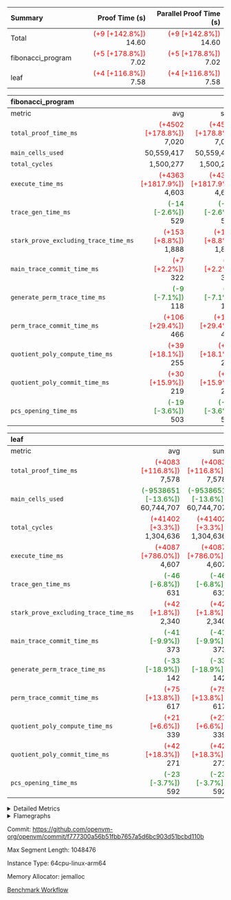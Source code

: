 | Summary | Proof Time (s) | Parallel Proof Time (s) |
|:---|---:|---:|
| Total | <span style='color: red'>(+9 [+142.8%])</span> 14.60 | <span style='color: red'>(+9 [+142.8%])</span> 14.60 |
| fibonacci_program | <span style='color: red'>(+5 [+178.8%])</span> 7.02 | <span style='color: red'>(+5 [+178.8%])</span> 7.02 |
| leaf | <span style='color: red'>(+4 [+116.8%])</span> 7.58 | <span style='color: red'>(+4 [+116.8%])</span> 7.58 |


| fibonacci_program |||||
|:---|---:|---:|---:|---:|
|metric|avg|sum|max|min|
| `total_proof_time_ms ` | <span style='color: red'>(+4502 [+178.8%])</span> 7,020 | <span style='color: red'>(+4502 [+178.8%])</span> 7,020 | <span style='color: red'>(+4502 [+178.8%])</span> 7,020 | <span style='color: red'>(+4502 [+178.8%])</span> 7,020 |
| `main_cells_used     ` |  50,559,417 |  50,559,417 |  50,559,417 |  50,559,417 |
| `total_cycles        ` |  1,500,277 |  1,500,277 |  1,500,277 |  1,500,277 |
| `execute_time_ms     ` | <span style='color: red'>(+4363 [+1817.9%])</span> 4,603 | <span style='color: red'>(+4363 [+1817.9%])</span> 4,603 | <span style='color: red'>(+4363 [+1817.9%])</span> 4,603 | <span style='color: red'>(+4363 [+1817.9%])</span> 4,603 |
| `trace_gen_time_ms   ` | <span style='color: green'>(-14 [-2.6%])</span> 529 | <span style='color: green'>(-14 [-2.6%])</span> 529 | <span style='color: green'>(-14 [-2.6%])</span> 529 | <span style='color: green'>(-14 [-2.6%])</span> 529 |
| `stark_prove_excluding_trace_time_ms` | <span style='color: red'>(+153 [+8.8%])</span> 1,888 | <span style='color: red'>(+153 [+8.8%])</span> 1,888 | <span style='color: red'>(+153 [+8.8%])</span> 1,888 | <span style='color: red'>(+153 [+8.8%])</span> 1,888 |
| `main_trace_commit_time_ms` | <span style='color: red'>(+7 [+2.2%])</span> 322 | <span style='color: red'>(+7 [+2.2%])</span> 322 | <span style='color: red'>(+7 [+2.2%])</span> 322 | <span style='color: red'>(+7 [+2.2%])</span> 322 |
| `generate_perm_trace_time_ms` | <span style='color: green'>(-9 [-7.1%])</span> 118 | <span style='color: green'>(-9 [-7.1%])</span> 118 | <span style='color: green'>(-9 [-7.1%])</span> 118 | <span style='color: green'>(-9 [-7.1%])</span> 118 |
| `perm_trace_commit_time_ms` | <span style='color: red'>(+106 [+29.4%])</span> 466 | <span style='color: red'>(+106 [+29.4%])</span> 466 | <span style='color: red'>(+106 [+29.4%])</span> 466 | <span style='color: red'>(+106 [+29.4%])</span> 466 |
| `quotient_poly_compute_time_ms` | <span style='color: red'>(+39 [+18.1%])</span> 255 | <span style='color: red'>(+39 [+18.1%])</span> 255 | <span style='color: red'>(+39 [+18.1%])</span> 255 | <span style='color: red'>(+39 [+18.1%])</span> 255 |
| `quotient_poly_commit_time_ms` | <span style='color: red'>(+30 [+15.9%])</span> 219 | <span style='color: red'>(+30 [+15.9%])</span> 219 | <span style='color: red'>(+30 [+15.9%])</span> 219 | <span style='color: red'>(+30 [+15.9%])</span> 219 |
| `pcs_opening_time_ms ` | <span style='color: green'>(-19 [-3.6%])</span> 503 | <span style='color: green'>(-19 [-3.6%])</span> 503 | <span style='color: green'>(-19 [-3.6%])</span> 503 | <span style='color: green'>(-19 [-3.6%])</span> 503 |

| leaf |||||
|:---|---:|---:|---:|---:|
|metric|avg|sum|max|min|
| `total_proof_time_ms ` | <span style='color: red'>(+4083 [+116.8%])</span> 7,578 | <span style='color: red'>(+4083 [+116.8%])</span> 7,578 | <span style='color: red'>(+4083 [+116.8%])</span> 7,578 | <span style='color: red'>(+4083 [+116.8%])</span> 7,578 |
| `main_cells_used     ` | <span style='color: green'>(-9538651 [-13.6%])</span> 60,744,707 | <span style='color: green'>(-9538651 [-13.6%])</span> 60,744,707 | <span style='color: green'>(-9538651 [-13.6%])</span> 60,744,707 | <span style='color: green'>(-9538651 [-13.6%])</span> 60,744,707 |
| `total_cycles        ` | <span style='color: red'>(+41402 [+3.3%])</span> 1,304,636 | <span style='color: red'>(+41402 [+3.3%])</span> 1,304,636 | <span style='color: red'>(+41402 [+3.3%])</span> 1,304,636 | <span style='color: red'>(+41402 [+3.3%])</span> 1,304,636 |
| `execute_time_ms     ` | <span style='color: red'>(+4087 [+786.0%])</span> 4,607 | <span style='color: red'>(+4087 [+786.0%])</span> 4,607 | <span style='color: red'>(+4087 [+786.0%])</span> 4,607 | <span style='color: red'>(+4087 [+786.0%])</span> 4,607 |
| `trace_gen_time_ms   ` | <span style='color: green'>(-46 [-6.8%])</span> 631 | <span style='color: green'>(-46 [-6.8%])</span> 631 | <span style='color: green'>(-46 [-6.8%])</span> 631 | <span style='color: green'>(-46 [-6.8%])</span> 631 |
| `stark_prove_excluding_trace_time_ms` | <span style='color: red'>(+42 [+1.8%])</span> 2,340 | <span style='color: red'>(+42 [+1.8%])</span> 2,340 | <span style='color: red'>(+42 [+1.8%])</span> 2,340 | <span style='color: red'>(+42 [+1.8%])</span> 2,340 |
| `main_trace_commit_time_ms` | <span style='color: green'>(-41 [-9.9%])</span> 373 | <span style='color: green'>(-41 [-9.9%])</span> 373 | <span style='color: green'>(-41 [-9.9%])</span> 373 | <span style='color: green'>(-41 [-9.9%])</span> 373 |
| `generate_perm_trace_time_ms` | <span style='color: green'>(-33 [-18.9%])</span> 142 | <span style='color: green'>(-33 [-18.9%])</span> 142 | <span style='color: green'>(-33 [-18.9%])</span> 142 | <span style='color: green'>(-33 [-18.9%])</span> 142 |
| `perm_trace_commit_time_ms` | <span style='color: red'>(+75 [+13.8%])</span> 617 | <span style='color: red'>(+75 [+13.8%])</span> 617 | <span style='color: red'>(+75 [+13.8%])</span> 617 | <span style='color: red'>(+75 [+13.8%])</span> 617 |
| `quotient_poly_compute_time_ms` | <span style='color: red'>(+21 [+6.6%])</span> 339 | <span style='color: red'>(+21 [+6.6%])</span> 339 | <span style='color: red'>(+21 [+6.6%])</span> 339 | <span style='color: red'>(+21 [+6.6%])</span> 339 |
| `quotient_poly_commit_time_ms` | <span style='color: red'>(+42 [+18.3%])</span> 271 | <span style='color: red'>(+42 [+18.3%])</span> 271 | <span style='color: red'>(+42 [+18.3%])</span> 271 | <span style='color: red'>(+42 [+18.3%])</span> 271 |
| `pcs_opening_time_ms ` | <span style='color: green'>(-23 [-3.7%])</span> 592 | <span style='color: green'>(-23 [-3.7%])</span> 592 | <span style='color: green'>(-23 [-3.7%])</span> 592 | <span style='color: green'>(-23 [-3.7%])</span> 592 |



<details>
<summary>Detailed Metrics</summary>

| group | num_segments | keygen_time_ms | commit_exe_time_ms |
| --- | --- | --- | --- |
| fibonacci_program | 1 | 256 | 5 | 

| group | air_name | quotient_deg | interactions | constraints |
| --- | --- | --- | --- | --- |
| fibonacci_program | AccessAdapterAir<16> | 2 | 5 | 12 | 
| fibonacci_program | AccessAdapterAir<2> | 2 | 5 | 12 | 
| fibonacci_program | AccessAdapterAir<32> | 2 | 5 | 12 | 
| fibonacci_program | AccessAdapterAir<4> | 2 | 5 | 12 | 
| fibonacci_program | AccessAdapterAir<8> | 2 | 5 | 12 | 
| fibonacci_program | BitwiseOperationLookupAir<8> | 2 | 2 | 4 | 
| fibonacci_program | MemoryMerkleAir<8> | 2 | 4 | 39 | 
| fibonacci_program | PersistentBoundaryAir<8> | 2 | 3 | 7 | 
| fibonacci_program | PhantomAir | 2 | 3 | 5 | 
| fibonacci_program | Poseidon2PeripheryAir<KoalaBearParameters>, 3, 0, 20> | 2 | 1 | 152 | 
| fibonacci_program | ProgramAir | 1 | 1 | 4 | 
| fibonacci_program | RangeTupleCheckerAir<2> | 1 | 1 | 4 | 
| fibonacci_program | Rv32HintStoreAir | 2 | 18 | 28 | 
| fibonacci_program | VariableRangeCheckerAir | 1 | 1 | 4 | 
| fibonacci_program | VmAirWrapper<Rv32BaseAluAdapterAir, BaseAluCoreAir<4, 8> | 2 | 20 | 37 | 
| fibonacci_program | VmAirWrapper<Rv32BaseAluAdapterAir, LessThanCoreAir<4, 8> | 2 | 18 | 40 | 
| fibonacci_program | VmAirWrapper<Rv32BaseAluAdapterAir, ShiftCoreAir<4, 8> | 2 | 24 | 91 | 
| fibonacci_program | VmAirWrapper<Rv32BranchAdapterAir, BranchEqualCoreAir<4> | 2 | 11 | 20 | 
| fibonacci_program | VmAirWrapper<Rv32BranchAdapterAir, BranchLessThanCoreAir<4, 8> | 2 | 13 | 35 | 
| fibonacci_program | VmAirWrapper<Rv32CondRdWriteAdapterAir, Rv32JalLuiCoreAir> | 2 | 10 | 18 | 
| fibonacci_program | VmAirWrapper<Rv32JalrAdapterAir, Rv32JalrCoreAir> | 2 | 16 | 20 | 
| fibonacci_program | VmAirWrapper<Rv32LoadStoreAdapterAir, LoadSignExtendCoreAir<4, 8> | 2 | 18 | 33 | 
| fibonacci_program | VmAirWrapper<Rv32LoadStoreAdapterAir, LoadStoreCoreAir<4> | 2 | 17 | 40 | 
| fibonacci_program | VmAirWrapper<Rv32MultAdapterAir, DivRemCoreAir<4, 8> | 2 | 25 | 84 | 
| fibonacci_program | VmAirWrapper<Rv32MultAdapterAir, MulHCoreAir<4, 8> | 2 | 24 | 31 | 
| fibonacci_program | VmAirWrapper<Rv32MultAdapterAir, MultiplicationCoreAir<4, 8> | 2 | 19 | 19 | 
| fibonacci_program | VmAirWrapper<Rv32RdWriteAdapterAir, Rv32AuipcCoreAir> | 2 | 12 | 14 | 
| fibonacci_program | VmConnectorAir | 2 | 5 | 11 | 
| leaf | AccessAdapterAir<2> | 2 | 5 | 12 | 
| leaf | AccessAdapterAir<4> | 2 | 5 | 12 | 
| leaf | AccessAdapterAir<8> | 2 | 5 | 12 | 
| leaf | FriReducedOpeningAir | 2 | 39 | 71 | 
| leaf | JalRangeCheckAir | 2 | 9 | 14 | 
| leaf | NativePoseidon2Air<KoalaBearParameters>, 3, 0, 20> | 2 | 136 | 438 | 
| leaf | PhantomAir | 2 | 3 | 5 | 
| leaf | ProgramAir | 1 | 1 | 4 | 
| leaf | VariableRangeCheckerAir | 1 | 1 | 4 | 
| leaf | VmAirWrapper<AluNativeAdapterAir, FieldArithmeticCoreAir> | 2 | 15 | 27 | 
| leaf | VmAirWrapper<BranchNativeAdapterAir, BranchEqualCoreAir<1> | 2 | 11 | 25 | 
| leaf | VmAirWrapper<NativeAdapterAir<2, 0>, PublicValuesCoreAir> | 2 | 11 | 30 | 
| leaf | VmAirWrapper<NativeLoadStoreAdapterAir<1>, NativeLoadStoreCoreAir<1> | 2 | 15 | 20 | 
| leaf | VmAirWrapper<NativeLoadStoreAdapterAir<4>, NativeLoadStoreCoreAir<4> | 2 | 15 | 20 | 
| leaf | VmAirWrapper<NativeVectorizedAdapterAir<4>, FieldExtensionCoreAir> | 2 | 15 | 27 | 
| leaf | VmConnectorAir | 2 | 5 | 11 | 
| leaf | VolatileBoundaryAir | 2 | 7 | 19 | 

| group | air_name | dsl_ir | idx | opcode | cells_used |
| --- | --- | --- | --- | --- | --- |
| leaf | <AluNativeAdapterAir,FieldArithmeticCoreAir> |  | 0 | ADD | 29 | 
| leaf | <AluNativeAdapterAir,FieldArithmeticCoreAir> | AddEFFI | 0 | ADD | 26,912 | 
| leaf | <AluNativeAdapterAir,FieldArithmeticCoreAir> | AddEFI | 0 | ADD | 15,776 | 
| leaf | <AluNativeAdapterAir,FieldArithmeticCoreAir> | AddEI | 0 | ADD | 1,193,060 | 
| leaf | <AluNativeAdapterAir,FieldArithmeticCoreAir> | AddF | 0 | ADD | 608,304 | 
| leaf | <AluNativeAdapterAir,FieldArithmeticCoreAir> | AddFI | 0 | ADD | 400,925 | 
| leaf | <AluNativeAdapterAir,FieldArithmeticCoreAir> | AddV | 0 | ADD | 436,595 | 
| leaf | <AluNativeAdapterAir,FieldArithmeticCoreAir> | AddVI | 0 | ADD | 1,629,365 | 
| leaf | <AluNativeAdapterAir,FieldArithmeticCoreAir> | Alloc | 0 | ADD | 1,010,302 | 
| leaf | <AluNativeAdapterAir,FieldArithmeticCoreAir> | Alloc | 0 | MUL | 272,629 | 
| leaf | <AluNativeAdapterAir,FieldArithmeticCoreAir> | CastFV | 0 | ADD | 16,037 | 
| leaf | <AluNativeAdapterAir,FieldArithmeticCoreAir> | DivEIN | 0 | ADD | 5,916 | 
| leaf | <AluNativeAdapterAir,FieldArithmeticCoreAir> | DivF | 0 | DIV | 60,900 | 
| leaf | <AluNativeAdapterAir,FieldArithmeticCoreAir> | DivFIN | 0 | DIV | 3,509 | 
| leaf | <AluNativeAdapterAir,FieldArithmeticCoreAir> | ImmE | 0 | ADD | 96,048 | 
| leaf | <AluNativeAdapterAir,FieldArithmeticCoreAir> | ImmF | 0 | ADD | 555,031 | 
| leaf | <AluNativeAdapterAir,FieldArithmeticCoreAir> | ImmV | 0 | ADD | 884,964 | 
| leaf | <AluNativeAdapterAir,FieldArithmeticCoreAir> | LoadE | 0 | ADD | 626,400 | 
| leaf | <AluNativeAdapterAir,FieldArithmeticCoreAir> | LoadE | 0 | MUL | 626,400 | 
| leaf | <AluNativeAdapterAir,FieldArithmeticCoreAir> | LoadF | 0 | ADD | 243,049 | 
| leaf | <AluNativeAdapterAir,FieldArithmeticCoreAir> | LoadF | 0 | MUL | 13,920 | 
| leaf | <AluNativeAdapterAir,FieldArithmeticCoreAir> | LoadHeapPtr | 0 | ADD | 29 | 
| leaf | <AluNativeAdapterAir,FieldArithmeticCoreAir> | LoadV | 0 | ADD | 415,570 | 
| leaf | <AluNativeAdapterAir,FieldArithmeticCoreAir> | LoadV | 0 | MUL | 347,217 | 
| leaf | <AluNativeAdapterAir,FieldArithmeticCoreAir> | MulEF | 0 | MUL | 243,832 | 
| leaf | <AluNativeAdapterAir,FieldArithmeticCoreAir> | MulEFI | 0 | MUL | 10,788 | 
| leaf | <AluNativeAdapterAir,FieldArithmeticCoreAir> | MulEI | 0 | ADD | 138,620 | 
| leaf | <AluNativeAdapterAir,FieldArithmeticCoreAir> | MulF | 0 | MUL | 744,836 | 
| leaf | <AluNativeAdapterAir,FieldArithmeticCoreAir> | MulFI | 0 | MUL | 496,799 | 
| leaf | <AluNativeAdapterAir,FieldArithmeticCoreAir> | MulV | 0 | MUL | 21,141 | 
| leaf | <AluNativeAdapterAir,FieldArithmeticCoreAir> | MulVI | 0 | MUL | 271,266 | 
| leaf | <AluNativeAdapterAir,FieldArithmeticCoreAir> | NegE | 0 | MUL | 2,088 | 
| leaf | <AluNativeAdapterAir,FieldArithmeticCoreAir> | StoreE | 0 | ADD | 510,400 | 
| leaf | <AluNativeAdapterAir,FieldArithmeticCoreAir> | StoreE | 0 | MUL | 510,400 | 
| leaf | <AluNativeAdapterAir,FieldArithmeticCoreAir> | StoreF | 0 | ADD | 15,196 | 
| leaf | <AluNativeAdapterAir,FieldArithmeticCoreAir> | StoreF | 0 | MUL | 14,732 | 
| leaf | <AluNativeAdapterAir,FieldArithmeticCoreAir> | StoreHeapPtr | 0 | ADD | 29 | 
| leaf | <AluNativeAdapterAir,FieldArithmeticCoreAir> | StoreV | 0 | ADD | 63,916 | 
| leaf | <AluNativeAdapterAir,FieldArithmeticCoreAir> | StoreV | 0 | MUL | 29,087 | 
| leaf | <AluNativeAdapterAir,FieldArithmeticCoreAir> | SubEF | 0 | ADD | 1,057,746 | 
| leaf | <AluNativeAdapterAir,FieldArithmeticCoreAir> | SubEF | 0 | SUB | 352,582 | 
| leaf | <AluNativeAdapterAir,FieldArithmeticCoreAir> | SubEFI | 0 | ADD | 7,656 | 
| leaf | <AluNativeAdapterAir,FieldArithmeticCoreAir> | SubEI | 0 | ADD | 11,832 | 
| leaf | <AluNativeAdapterAir,FieldArithmeticCoreAir> | SubFI | 0 | SUB | 496,248 | 
| leaf | <AluNativeAdapterAir,FieldArithmeticCoreAir> | SubV | 0 | SUB | 405,333 | 
| leaf | <AluNativeAdapterAir,FieldArithmeticCoreAir> | SubVI | 0 | SUB | 64,322 | 
| leaf | <AluNativeAdapterAir,FieldArithmeticCoreAir> | SubVIN | 0 | SUB | 58,000 | 
| leaf | <AluNativeAdapterAir,FieldArithmeticCoreAir> | UnsafeCastVF | 0 | ADD | 14,181 | 
| leaf | <AluNativeAdapterAir,FieldArithmeticCoreAir> | ZipFor | 0 | ADD | 3,474,983 | 
| leaf | <BranchNativeAdapterAir,BranchEqualCoreAir<1>> | AssertEqE | 0 | BNE | 10,948 | 
| leaf | <BranchNativeAdapterAir,BranchEqualCoreAir<1>> | AssertEqEI | 0 | BNE | 184 | 
| leaf | <BranchNativeAdapterAir,BranchEqualCoreAir<1>> | AssertEqF | 0 | BNE | 406,456 | 
| leaf | <BranchNativeAdapterAir,BranchEqualCoreAir<1>> | AssertEqV | 0 | BNE | 30,245 | 
| leaf | <BranchNativeAdapterAir,BranchEqualCoreAir<1>> | AssertEqVI | 0 | BNE | 11,661 | 
| leaf | <BranchNativeAdapterAir,BranchEqualCoreAir<1>> | AssertNonZero | 0 | BEQ | 23 | 
| leaf | <BranchNativeAdapterAir,BranchEqualCoreAir<1>> | IfEq | 0 | BNE | 208,288 | 
| leaf | <BranchNativeAdapterAir,BranchEqualCoreAir<1>> | IfEqI | 0 | BNE | 264,454 | 
| leaf | <BranchNativeAdapterAir,BranchEqualCoreAir<1>> | IfNe | 0 | BEQ | 137,908 | 
| leaf | <BranchNativeAdapterAir,BranchEqualCoreAir<1>> | IfNeI | 0 | BEQ | 2,622 | 
| leaf | <BranchNativeAdapterAir,BranchEqualCoreAir<1>> | ZipFor | 0 | BNE | 1,669,179 | 
| leaf | <NativeAdapterAir<2, 0>,PublicValuesCoreAir> | Publish | 0 | PUBLISH | 972 | 
| leaf | <NativeLoadStoreAdapterAir<1>,NativeLoadStoreCoreAir<1>> | LoadF | 0 | LOADW | 1,115,730 | 
| leaf | <NativeLoadStoreAdapterAir<1>,NativeLoadStoreCoreAir<1>> | LoadV | 0 | LOADW | 2,919,882 | 
| leaf | <NativeLoadStoreAdapterAir<1>,NativeLoadStoreCoreAir<1>> | StoreF | 0 | STOREW | 252,840 | 
| leaf | <NativeLoadStoreAdapterAir<1>,NativeLoadStoreCoreAir<1>> | StoreHintWord | 0 | HINT_STOREW | 880,425 | 
| leaf | <NativeLoadStoreAdapterAir<1>,NativeLoadStoreCoreAir<1>> | StoreV | 0 | STOREW | 361,977 | 
| leaf | <NativeLoadStoreAdapterAir<4>,NativeLoadStoreCoreAir<4>> | LoadE | 0 | LOADW | 1,344,519 | 
| leaf | <NativeLoadStoreAdapterAir<4>,NativeLoadStoreCoreAir<4>> | StoreE | 0 | STOREW | 777,357 | 
| leaf | <NativeVectorizedAdapterAir<4>,FieldExtensionCoreAir> | AddE | 0 | FE4ADD | 776,606 | 
| leaf | <NativeVectorizedAdapterAir<4>,FieldExtensionCoreAir> | DivE | 0 | BBE4DIV | 537,244 | 
| leaf | <NativeVectorizedAdapterAir<4>,FieldExtensionCoreAir> | DivEIN | 0 | BBE4DIV | 1,938 | 
| leaf | <NativeVectorizedAdapterAir<4>,FieldExtensionCoreAir> | MulE | 0 | BBE4MUL | 1,376,436 | 
| leaf | <NativeVectorizedAdapterAir<4>,FieldExtensionCoreAir> | MulEI | 0 | BBE4MUL | 45,410 | 
| leaf | <NativeVectorizedAdapterAir<4>,FieldExtensionCoreAir> | SubE | 0 | FE4SUB | 248,406 | 
| leaf | FriReducedOpeningAir | FriReducedOpening | 0 | FRI_REDUCED_OPENING | 6,377,400 | 
| leaf | JalRangeCheck |  | 0 | JAL | 12 | 
| leaf | JalRangeCheck | Alloc | 0 | RANGE_CHECK | 321,840 | 
| leaf | JalRangeCheck | IfEqI | 0 | JAL | 49,572 | 
| leaf | JalRangeCheck | IfNe | 0 | JAL | 36 | 
| leaf | JalRangeCheck | ZipFor | 0 | JAL | 148,212 | 
| leaf | PhantomAir | CT-CheckTraceHeightConstraints | 0 | PHANTOM | 12 | 
| leaf | PhantomAir | CT-ExtractPublicValuesCommit | 0 | PHANTOM | 12 | 
| leaf | PhantomAir | CT-HintOpenedValues | 0 | PHANTOM | 9,600 | 
| leaf | PhantomAir | CT-HintOpeningProof | 0 | PHANTOM | 9,612 | 
| leaf | PhantomAir | CT-HintOpeningValues | 0 | PHANTOM | 12 | 
| leaf | PhantomAir | CT-InitializePcsConst | 0 | PHANTOM | 12 | 
| leaf | PhantomAir | CT-ReadProofsFromInput | 0 | PHANTOM | 12 | 
| leaf | PhantomAir | CT-VerifyProofs | 0 | PHANTOM | 12 | 
| leaf | PhantomAir | CT-cache-generator-powers | 0 | PHANTOM | 1,200 | 
| leaf | PhantomAir | CT-compute-reduced-opening | 0 | PHANTOM | 9,600 | 
| leaf | PhantomAir | CT-exp-reverse-bits-len | 0 | PHANTOM | 93,600 | 
| leaf | PhantomAir | CT-pre-compute-rounds-context | 0 | PHANTOM | 12 | 
| leaf | PhantomAir | CT-single-reduced-opening-eval | 0 | PHANTOM | 145,200 | 
| leaf | PhantomAir | CT-stage-c-build-rounds | 0 | PHANTOM | 12 | 
| leaf | PhantomAir | CT-stage-d-verifier-verify | 0 | PHANTOM | 12 | 
| leaf | PhantomAir | CT-stage-d-verify-pcs | 0 | PHANTOM | 12 | 
| leaf | PhantomAir | CT-stage-e-verify-constraints | 0 | PHANTOM | 12 | 
| leaf | PhantomAir | CT-verify-batch | 0 | PHANTOM | 9,600 | 
| leaf | PhantomAir | CT-verify-batch-ext | 0 | PHANTOM | 24,000 | 
| leaf | PhantomAir | CT-verify-query | 0 | PHANTOM | 1,200 | 
| leaf | PhantomAir | HintBitsF | 0 | PHANTOM | 3,312 | 
| leaf | PhantomAir | HintFelt | 0 | PHANTOM | 74,694 | 
| leaf | PhantomAir | HintInputVec | 0 | PHANTOM | 966 | 
| leaf | PhantomAir | HintLoad | 0 | PHANTOM | 21,600 | 
| leaf | VerifyBatchAir | Poseidon2CompressKoalaBear | 0 | COMP_POS2 | 7,128 | 
| leaf | VerifyBatchAir | Poseidon2PermuteKoalaBear | 0 | PERM_POS2 | 296,208 | 
| leaf | VerifyBatchAir | VerifyBatchExt | 0 | VERIFY_BATCH | 6,600,000 | 
| leaf | VerifyBatchAir | VerifyBatchFelt | 0 | VERIFY_BATCH | 9,002,400 | 

| group | air_name | dsl_ir | opcode | segment | cells_used |
| --- | --- | --- | --- | --- | --- |
| fibonacci_program | <Rv32BaseAluAdapterAir,BaseAluCoreAir<4, 8>> |  | ADD | 0 | 32,403,168 | 
| fibonacci_program | <Rv32BaseAluAdapterAir,BaseAluCoreAir<4, 8>> |  | AND | 0 | 144 | 
| fibonacci_program | <Rv32BaseAluAdapterAir,BaseAluCoreAir<4, 8>> |  | OR | 0 | 108 | 
| fibonacci_program | <Rv32BaseAluAdapterAir,BaseAluCoreAir<4, 8>> |  | SUB | 0 | 72 | 
| fibonacci_program | <Rv32BaseAluAdapterAir,BaseAluCoreAir<4, 8>> |  | XOR | 0 | 72 | 
| fibonacci_program | <Rv32BaseAluAdapterAir,LessThanCoreAir<4, 8>> |  | SLTU | 0 | 11,100,111 | 
| fibonacci_program | <Rv32BranchAdapterAir,BranchEqualCoreAir<4>> |  | BEQ | 0 | 2,600,234 | 
| fibonacci_program | <Rv32BranchAdapterAir,BranchEqualCoreAir<4>> |  | BNE | 0 | 2,600,130 | 
| fibonacci_program | <Rv32BranchAdapterAir,BranchLessThanCoreAir<4, 8>> |  | BGEU | 0 | 64 | 
| fibonacci_program | <Rv32BranchAdapterAir,BranchLessThanCoreAir<4, 8>> |  | BLT | 0 | 64 | 
| fibonacci_program | <Rv32BranchAdapterAir,BranchLessThanCoreAir<4, 8>> |  | BLTU | 0 | 128 | 
| fibonacci_program | <Rv32CondRdWriteAdapterAir,Rv32JalLuiCoreAir> |  | JAL | 0 | 1,800,036 | 
| fibonacci_program | <Rv32CondRdWriteAdapterAir,Rv32JalLuiCoreAir> |  | LUI | 0 | 378 | 
| fibonacci_program | <Rv32JalrAdapterAir,Rv32JalrCoreAir> |  | JALR | 0 | 700 | 
| fibonacci_program | <Rv32LoadStoreAdapterAir,LoadStoreCoreAir<4>> |  | LOADBU | 0 | 328 | 
| fibonacci_program | <Rv32LoadStoreAdapterAir,LoadStoreCoreAir<4>> |  | LOADW | 0 | 1,230 | 
| fibonacci_program | <Rv32LoadStoreAdapterAir,LoadStoreCoreAir<4>> |  | STOREB | 0 | 410 | 
| fibonacci_program | <Rv32LoadStoreAdapterAir,LoadStoreCoreAir<4>> |  | STOREW | 0 | 1,640 | 
| fibonacci_program | <Rv32RdWriteAdapterAir,Rv32AuipcCoreAir> |  | AUIPC | 0 | 240 | 
| fibonacci_program | PhantomAir |  | PHANTOM | 0 | 6 | 
| fibonacci_program | Rv32HintStoreAir |  | HINT_BUFFER | 0 | 64 | 
| fibonacci_program | Rv32HintStoreAir |  | HINT_STOREW | 0 | 32 | 

| group | air_name | idx | rows | prep_cols | perm_cols | main_cols | cells |
| --- | --- | --- | --- | --- | --- | --- | --- |
| leaf | AccessAdapterAir<2> | 0 | 262,144 |  | 16 | 11 | 7,077,888 | 
| leaf | AccessAdapterAir<4> | 0 | 131,072 |  | 16 | 13 | 3,801,088 | 
| leaf | AccessAdapterAir<8> | 0 | 4,096 |  | 16 | 17 | 135,168 | 
| leaf | FriReducedOpeningAir | 0 | 262,144 |  | 84 | 27 | 29,097,984 | 
| leaf | JalRangeCheckAir | 0 | 65,536 |  | 28 | 12 | 2,621,440 | 
| leaf | NativePoseidon2Air<KoalaBearParameters>, 3, 0, 20> | 0 | 65,536 |  | 312 | 264 | 37,748,736 | 
| leaf | PhantomAir | 0 | 131,072 |  | 12 | 6 | 2,359,296 | 
| leaf | ProgramAir | 0 | 131,072 |  | 8 | 10 | 2,359,296 | 
| leaf | VariableRangeCheckerAir | 0 | 262,144 | 2 | 8 | 1 | 2,359,296 | 
| leaf | VmAirWrapper<AluNativeAdapterAir, FieldArithmeticCoreAir> | 0 | 1,048,576 |  | 36 | 29 | 68,157,440 | 
| leaf | VmAirWrapper<BranchNativeAdapterAir, BranchEqualCoreAir<1> | 0 | 131,072 |  | 28 | 23 | 6,684,672 | 
| leaf | VmAirWrapper<NativeAdapterAir<2, 0>, PublicValuesCoreAir> | 0 | 64 |  | 28 | 27 | 3,520 | 
| leaf | VmAirWrapper<NativeLoadStoreAdapterAir<1>, NativeLoadStoreCoreAir<1> | 0 | 524,288 |  | 40 | 21 | 31,981,568 | 
| leaf | VmAirWrapper<NativeLoadStoreAdapterAir<4>, NativeLoadStoreCoreAir<4> | 0 | 131,072 |  | 40 | 27 | 8,781,824 | 
| leaf | VmAirWrapper<NativeVectorizedAdapterAir<4>, FieldExtensionCoreAir> | 0 | 131,072 |  | 36 | 38 | 9,699,328 | 
| leaf | VmConnectorAir | 0 | 2 | 1 | 16 | 5 | 42 | 
| leaf | VolatileBoundaryAir | 0 | 131,072 |  | 20 | 12 | 4,194,304 | 

| group | air_name | segment | rows | prep_cols | perm_cols | main_cols | cells |
| --- | --- | --- | --- | --- | --- | --- | --- |
| fibonacci_program | AccessAdapterAir<8> | 0 | 128 |  | 16 | 17 | 4,224 | 
| fibonacci_program | BitwiseOperationLookupAir<8> | 0 | 65,536 | 3 | 8 | 2 | 655,360 | 
| fibonacci_program | MemoryMerkleAir<8> | 0 | 512 |  | 16 | 32 | 24,576 | 
| fibonacci_program | PersistentBoundaryAir<8> | 0 | 128 |  | 12 | 20 | 4,096 | 
| fibonacci_program | PhantomAir | 0 | 1 |  | 12 | 6 | 18 | 
| fibonacci_program | Poseidon2PeripheryAir<KoalaBearParameters>, 3, 0, 20> | 0 | 256 |  | 8 | 166 | 44,544 | 
| fibonacci_program | ProgramAir | 0 | 8,192 |  | 8 | 10 | 147,456 | 
| fibonacci_program | RangeTupleCheckerAir<2> | 0 | 524,288 | 2 | 8 | 1 | 4,718,592 | 
| fibonacci_program | Rv32HintStoreAir | 0 | 4 |  | 44 | 32 | 304 | 
| fibonacci_program | VariableRangeCheckerAir | 0 | 262,144 | 2 | 8 | 1 | 2,359,296 | 
| fibonacci_program | VmAirWrapper<Rv32BaseAluAdapterAir, BaseAluCoreAir<4, 8> | 0 | 1,048,576 |  | 52 | 36 | 92,274,688 | 
| fibonacci_program | VmAirWrapper<Rv32BaseAluAdapterAir, LessThanCoreAir<4, 8> | 0 | 524,288 |  | 40 | 37 | 40,370,176 | 
| fibonacci_program | VmAirWrapper<Rv32BranchAdapterAir, BranchEqualCoreAir<4> | 0 | 262,144 |  | 28 | 26 | 14,155,776 | 
| fibonacci_program | VmAirWrapper<Rv32BranchAdapterAir, BranchLessThanCoreAir<4, 8> | 0 | 8 |  | 32 | 32 | 512 | 
| fibonacci_program | VmAirWrapper<Rv32CondRdWriteAdapterAir, Rv32JalLuiCoreAir> | 0 | 131,072 |  | 28 | 18 | 6,029,312 | 
| fibonacci_program | VmAirWrapper<Rv32JalrAdapterAir, Rv32JalrCoreAir> | 0 | 32 |  | 36 | 28 | 2,048 | 
| fibonacci_program | VmAirWrapper<Rv32LoadStoreAdapterAir, LoadStoreCoreAir<4> | 0 | 128 |  | 52 | 41 | 11,904 | 
| fibonacci_program | VmAirWrapper<Rv32RdWriteAdapterAir, Rv32AuipcCoreAir> | 0 | 16 |  | 28 | 20 | 768 | 
| fibonacci_program | VmConnectorAir | 0 | 2 | 1 | 16 | 5 | 42 | 

| group | chip_name | idx | rows_used |
| --- | --- | --- | --- |
| leaf | <AluNativeAdapterAir,FieldArithmeticCoreAir> | 0 | 638,101 | 
| leaf | <BranchNativeAdapterAir,BranchEqualCoreAir<1>> | 0 | 119,216 | 
| leaf | <NativeAdapterAir<2, 0>,PublicValuesCoreAir> | 0 | 36 | 
| leaf | <NativeLoadStoreAdapterAir<1>,NativeLoadStoreCoreAir<1>> | 0 | 263,374 | 
| leaf | <NativeLoadStoreAdapterAir<4>,NativeLoadStoreCoreAir<4>> | 0 | 78,588 | 
| leaf | <NativeVectorizedAdapterAir<4>,FieldExtensionCoreAir> | 0 | 78,580 | 
| leaf | AccessAdapter<2> | 0 | 247,526 | 
| leaf | AccessAdapter<4> | 0 | 121,686 | 
| leaf | AccessAdapter<8> | 0 | 2,464 | 
| leaf | Boundary | 0 | 108,696 | 
| leaf | FriReducedOpeningAir | 0 | 236,200 | 
| leaf | JalRangeCheck | 0 | 43,306 | 
| leaf | PhantomAir | 0 | 67,386 | 
| leaf | ProgramChip | 0 | 73,167 | 
| leaf | VariableRangeCheckerAir | 0 | 262,144 | 
| leaf | VerifyBatchAir | 0 | 60,249 | 
| leaf | VmConnectorAir | 0 | 2 | 

| group | chip_name | segment | rows_used |
| --- | --- | --- | --- |
| fibonacci_program | <Rv32BaseAluAdapterAir,BaseAluCoreAir<4, 8>> | 0 | 900,099 | 
| fibonacci_program | <Rv32BaseAluAdapterAir,LessThanCoreAir<4, 8>> | 0 | 300,003 | 
| fibonacci_program | <Rv32BranchAdapterAir,BranchEqualCoreAir<4>> | 0 | 200,014 | 
| fibonacci_program | <Rv32BranchAdapterAir,BranchLessThanCoreAir<4, 8>> | 0 | 8 | 
| fibonacci_program | <Rv32CondRdWriteAdapterAir,Rv32JalLuiCoreAir> | 0 | 100,023 | 
| fibonacci_program | <Rv32JalrAdapterAir,Rv32JalrCoreAir> | 0 | 25 | 
| fibonacci_program | <Rv32LoadStoreAdapterAir,LoadStoreCoreAir<4>> | 0 | 88 | 
| fibonacci_program | <Rv32RdWriteAdapterAir,Rv32AuipcCoreAir> | 0 | 13 | 
| fibonacci_program | AccessAdapter<8> | 0 | 80 | 
| fibonacci_program | Arc<KoalaBearParameters>, 3, 0, 20> | 0 | 225 | 
| fibonacci_program | BitwiseOperationLookupAir<8> | 0 | 65,536 | 
| fibonacci_program | Boundary | 0 | 80 | 
| fibonacci_program | Merkle | 0 | 304 | 
| fibonacci_program | PhantomAir | 0 | 1 | 
| fibonacci_program | ProgramChip | 0 | 6,942 | 
| fibonacci_program | RangeTupleCheckerAir<2> | 0 | 524,288 | 
| fibonacci_program | Rv32HintStoreAir | 0 | 3 | 
| fibonacci_program | VariableRangeCheckerAir | 0 | 262,144 | 
| fibonacci_program | VmConnectorAir | 0 | 2 | 

| group | dsl_ir | idx | opcode | frequency |
| --- | --- | --- | --- | --- |
| leaf |  | 0 | ADD | 2 | 
| leaf |  | 0 | JAL | 1 | 
| leaf | AddE | 0 | FE4ADD | 20,437 | 
| leaf | AddEFFI | 0 | ADD | 928 | 
| leaf | AddEFI | 0 | ADD | 544 | 
| leaf | AddEI | 0 | ADD | 41,140 | 
| leaf | AddF | 0 | ADD | 20,976 | 
| leaf | AddFI | 0 | ADD | 13,825 | 
| leaf | AddV | 0 | ADD | 15,055 | 
| leaf | AddVI | 0 | ADD | 56,185 | 
| leaf | Alloc | 0 | ADD | 34,838 | 
| leaf | Alloc | 0 | MUL | 9,401 | 
| leaf | Alloc | 0 | RANGE_CHECK | 26,820 | 
| leaf | AssertEqE | 0 | BNE | 476 | 
| leaf | AssertEqEI | 0 | BNE | 8 | 
| leaf | AssertEqF | 0 | BNE | 17,672 | 
| leaf | AssertEqV | 0 | BNE | 1,315 | 
| leaf | AssertEqVI | 0 | BNE | 507 | 
| leaf | AssertNonZero | 0 | BEQ | 1 | 
| leaf | CT-CheckTraceHeightConstraints | 0 | PHANTOM | 2 | 
| leaf | CT-ExtractPublicValuesCommit | 0 | PHANTOM | 2 | 
| leaf | CT-HintOpenedValues | 0 | PHANTOM | 1,600 | 
| leaf | CT-HintOpeningProof | 0 | PHANTOM | 1,602 | 
| leaf | CT-HintOpeningValues | 0 | PHANTOM | 2 | 
| leaf | CT-InitializePcsConst | 0 | PHANTOM | 2 | 
| leaf | CT-ReadProofsFromInput | 0 | PHANTOM | 2 | 
| leaf | CT-VerifyProofs | 0 | PHANTOM | 2 | 
| leaf | CT-cache-generator-powers | 0 | PHANTOM | 200 | 
| leaf | CT-compute-reduced-opening | 0 | PHANTOM | 1,600 | 
| leaf | CT-exp-reverse-bits-len | 0 | PHANTOM | 15,600 | 
| leaf | CT-pre-compute-rounds-context | 0 | PHANTOM | 2 | 
| leaf | CT-single-reduced-opening-eval | 0 | PHANTOM | 24,200 | 
| leaf | CT-stage-c-build-rounds | 0 | PHANTOM | 2 | 
| leaf | CT-stage-d-verifier-verify | 0 | PHANTOM | 2 | 
| leaf | CT-stage-d-verify-pcs | 0 | PHANTOM | 2 | 
| leaf | CT-stage-e-verify-constraints | 0 | PHANTOM | 2 | 
| leaf | CT-verify-batch | 0 | PHANTOM | 1,600 | 
| leaf | CT-verify-batch-ext | 0 | PHANTOM | 4,000 | 
| leaf | CT-verify-query | 0 | PHANTOM | 200 | 
| leaf | CastFV | 0 | ADD | 553 | 
| leaf | DivE | 0 | BBE4DIV | 14,138 | 
| leaf | DivEIN | 0 | ADD | 204 | 
| leaf | DivEIN | 0 | BBE4DIV | 51 | 
| leaf | DivF | 0 | DIV | 2,100 | 
| leaf | DivFIN | 0 | DIV | 121 | 
| leaf | FriReducedOpening | 0 | FRI_REDUCED_OPENING | 12,100 | 
| leaf | HintBitsF | 0 | PHANTOM | 552 | 
| leaf | HintFelt | 0 | PHANTOM | 12,449 | 
| leaf | HintInputVec | 0 | PHANTOM | 161 | 
| leaf | HintLoad | 0 | PHANTOM | 3,600 | 
| leaf | IfEq | 0 | BNE | 9,056 | 
| leaf | IfEqI | 0 | BNE | 11,498 | 
| leaf | IfEqI | 0 | JAL | 4,131 | 
| leaf | IfNe | 0 | BEQ | 5,996 | 
| leaf | IfNe | 0 | JAL | 3 | 
| leaf | IfNeI | 0 | BEQ | 114 | 
| leaf | ImmE | 0 | ADD | 3,312 | 
| leaf | ImmF | 0 | ADD | 19,139 | 
| leaf | ImmV | 0 | ADD | 30,516 | 
| leaf | LoadE | 0 | ADD | 21,600 | 
| leaf | LoadE | 0 | LOADW | 49,797 | 
| leaf | LoadE | 0 | MUL | 21,600 | 
| leaf | LoadF | 0 | ADD | 8,381 | 
| leaf | LoadF | 0 | LOADW | 53,130 | 
| leaf | LoadF | 0 | MUL | 480 | 
| leaf | LoadHeapPtr | 0 | ADD | 1 | 
| leaf | LoadV | 0 | ADD | 14,330 | 
| leaf | LoadV | 0 | LOADW | 139,042 | 
| leaf | LoadV | 0 | MUL | 11,973 | 
| leaf | MulE | 0 | BBE4MUL | 36,222 | 
| leaf | MulEF | 0 | MUL | 8,408 | 
| leaf | MulEFI | 0 | MUL | 372 | 
| leaf | MulEI | 0 | ADD | 4,780 | 
| leaf | MulEI | 0 | BBE4MUL | 1,195 | 
| leaf | MulF | 0 | MUL | 25,684 | 
| leaf | MulFI | 0 | MUL | 17,131 | 
| leaf | MulV | 0 | MUL | 729 | 
| leaf | MulVI | 0 | MUL | 9,354 | 
| leaf | NegE | 0 | MUL | 72 | 
| leaf | Poseidon2CompressKoalaBear | 0 | COMP_POS2 | 27 | 
| leaf | Poseidon2PermuteKoalaBear | 0 | PERM_POS2 | 1,122 | 
| leaf | Publish | 0 | PUBLISH | 36 | 
| leaf | StoreE | 0 | ADD | 17,600 | 
| leaf | StoreE | 0 | MUL | 17,600 | 
| leaf | StoreE | 0 | STOREW | 28,791 | 
| leaf | StoreF | 0 | ADD | 524 | 
| leaf | StoreF | 0 | MUL | 508 | 
| leaf | StoreF | 0 | STOREW | 12,040 | 
| leaf | StoreHeapPtr | 0 | ADD | 1 | 
| leaf | StoreHintWord | 0 | HINT_STOREW | 41,925 | 
| leaf | StoreV | 0 | ADD | 2,204 | 
| leaf | StoreV | 0 | MUL | 1,003 | 
| leaf | StoreV | 0 | STOREW | 17,237 | 
| leaf | SubE | 0 | FE4SUB | 6,537 | 
| leaf | SubEF | 0 | ADD | 36,474 | 
| leaf | SubEF | 0 | SUB | 12,158 | 
| leaf | SubEFI | 0 | ADD | 264 | 
| leaf | SubEI | 0 | ADD | 408 | 
| leaf | SubFI | 0 | SUB | 17,112 | 
| leaf | SubV | 0 | SUB | 13,977 | 
| leaf | SubVI | 0 | SUB | 2,218 | 
| leaf | SubVIN | 0 | SUB | 2,000 | 
| leaf | UnsafeCastVF | 0 | ADD | 489 | 
| leaf | VerifyBatchExt | 0 | VERIFY_BATCH | 2,000 | 
| leaf | VerifyBatchFelt | 0 | VERIFY_BATCH | 800 | 
| leaf | ZipFor | 0 | ADD | 119,827 | 
| leaf | ZipFor | 0 | BNE | 72,573 | 
| leaf | ZipFor | 0 | JAL | 12,351 | 

| group | dsl_ir | opcode | segment | frequency |
| --- | --- | --- | --- | --- |
| fibonacci_program |  | ADD | 0 | 900,088 | 
| fibonacci_program |  | AND | 0 | 4 | 
| fibonacci_program |  | AUIPC | 0 | 13 | 
| fibonacci_program |  | BEQ | 0 | 100,009 | 
| fibonacci_program |  | BGEU | 0 | 2 | 
| fibonacci_program |  | BLT | 0 | 2 | 
| fibonacci_program |  | BLTU | 0 | 4 | 
| fibonacci_program |  | BNE | 0 | 100,005 | 
| fibonacci_program |  | HINT_BUFFER | 0 | 2 | 
| fibonacci_program |  | HINT_STOREW | 0 | 1 | 
| fibonacci_program |  | JAL | 0 | 100,002 | 
| fibonacci_program |  | JALR | 0 | 25 | 
| fibonacci_program |  | LOADBU | 0 | 8 | 
| fibonacci_program |  | LOADW | 0 | 30 | 
| fibonacci_program |  | LUI | 0 | 21 | 
| fibonacci_program |  | OR | 0 | 3 | 
| fibonacci_program |  | PHANTOM | 0 | 1 | 
| fibonacci_program |  | SLTU | 0 | 300,003 | 
| fibonacci_program |  | STOREB | 0 | 10 | 
| fibonacci_program |  | STOREW | 0 | 40 | 
| fibonacci_program |  | SUB | 0 | 2 | 
| fibonacci_program |  | XOR | 0 | 2 | 

| group | idx | trace_gen_time_ms | total_proof_time_ms | total_cycles | total_cells | stark_prove_excluding_trace_time_ms | quotient_poly_compute_time_ms | quotient_poly_commit_time_ms | perm_trace_commit_time_ms | pcs_opening_time_ms | main_trace_commit_time_ms | main_cells_used | generate_perm_trace_time_ms | execute_time_ms |
| --- | --- | --- | --- | --- | --- | --- | --- | --- | --- | --- | --- | --- | --- | --- |
| leaf | 0 | 631 | 7,578 | 1,304,636 | 217,062,890 | 2,340 | 339 | 271 | 617 | 592 | 373 | 60,744,707 | 142 | 4,607 | 

| group | idx | trace_height_constraint | weighted_sum | threshold |
| --- | --- | --- | --- | --- |
| leaf | 0 | 0 | 5,111,940 | 2,130,706,433 | 
| leaf | 0 | 1 | 22,032,640 | 2,130,706,433 | 
| leaf | 0 | 2 | 2,555,970 | 2,130,706,433 | 
| leaf | 0 | 3 | 22,159,620 | 2,130,706,433 | 
| leaf | 0 | 4 | 131,072 | 2,130,706,433 | 
| leaf | 0 | 5 | 52,384,458 | 2,130,706,433 | 

| group | segment | trace_gen_time_ms | total_proof_time_ms | total_cycles | total_cells | stark_prove_excluding_trace_time_ms | quotient_poly_compute_time_ms | quotient_poly_commit_time_ms | perm_trace_commit_time_ms | pcs_opening_time_ms | main_trace_commit_time_ms | main_cells_used | generate_perm_trace_time_ms | execute_time_ms |
| --- | --- | --- | --- | --- | --- | --- | --- | --- | --- | --- | --- | --- | --- | --- |
| fibonacci_program | 0 | 529 | 7,020 | 1,500,277 | 160,803,692 | 1,888 | 255 | 219 | 466 | 503 | 322 | 50,559,417 | 118 | 4,603 | 

| group | segment | trace_height_constraint | weighted_sum | threshold |
| --- | --- | --- | --- | --- |
| fibonacci_program | 0 | 0 | 3,932,542 | 2,130,706,433 | 
| fibonacci_program | 0 | 1 | 10,749,400 | 2,130,706,433 | 
| fibonacci_program | 0 | 2 | 1,966,271 | 2,130,706,433 | 
| fibonacci_program | 0 | 3 | 10,749,532 | 2,130,706,433 | 
| fibonacci_program | 0 | 4 | 1,664 | 2,130,706,433 | 
| fibonacci_program | 0 | 5 | 640 | 2,130,706,433 | 
| fibonacci_program | 0 | 6 | 7,209,100 | 2,130,706,433 | 
| fibonacci_program | 0 | 7 |  | 2,130,706,433 | 
| fibonacci_program | 0 | 8 | 35,535,101 | 2,130,706,433 | 

</details>


<details>
<summary>Flamegraphs</summary>

[![](https://openvm-public-data-sandbox-us-east-1.s3.us-east-1.amazonaws.com/benchmark/github/flamegraphs/f777300a56b51fbb7657a5d6bc903d51bcbd110b/fibonacci-f777300a56b51fbb7657a5d6bc903d51bcbd110b-fibonacci_program.dsl_ir.opcode.air_name.cells_used.reverse.svg)](https://openvm-public-data-sandbox-us-east-1.s3.us-east-1.amazonaws.com/benchmark/github/flamegraphs/f777300a56b51fbb7657a5d6bc903d51bcbd110b/fibonacci-f777300a56b51fbb7657a5d6bc903d51bcbd110b-fibonacci_program.dsl_ir.opcode.air_name.cells_used.reverse.svg)
[![](https://openvm-public-data-sandbox-us-east-1.s3.us-east-1.amazonaws.com/benchmark/github/flamegraphs/f777300a56b51fbb7657a5d6bc903d51bcbd110b/fibonacci-f777300a56b51fbb7657a5d6bc903d51bcbd110b-fibonacci_program.dsl_ir.opcode.air_name.cells_used.svg)](https://openvm-public-data-sandbox-us-east-1.s3.us-east-1.amazonaws.com/benchmark/github/flamegraphs/f777300a56b51fbb7657a5d6bc903d51bcbd110b/fibonacci-f777300a56b51fbb7657a5d6bc903d51bcbd110b-fibonacci_program.dsl_ir.opcode.air_name.cells_used.svg)
[![](https://openvm-public-data-sandbox-us-east-1.s3.us-east-1.amazonaws.com/benchmark/github/flamegraphs/f777300a56b51fbb7657a5d6bc903d51bcbd110b/fibonacci-f777300a56b51fbb7657a5d6bc903d51bcbd110b-fibonacci_program.dsl_ir.opcode.frequency.reverse.svg)](https://openvm-public-data-sandbox-us-east-1.s3.us-east-1.amazonaws.com/benchmark/github/flamegraphs/f777300a56b51fbb7657a5d6bc903d51bcbd110b/fibonacci-f777300a56b51fbb7657a5d6bc903d51bcbd110b-fibonacci_program.dsl_ir.opcode.frequency.reverse.svg)
[![](https://openvm-public-data-sandbox-us-east-1.s3.us-east-1.amazonaws.com/benchmark/github/flamegraphs/f777300a56b51fbb7657a5d6bc903d51bcbd110b/fibonacci-f777300a56b51fbb7657a5d6bc903d51bcbd110b-fibonacci_program.dsl_ir.opcode.frequency.svg)](https://openvm-public-data-sandbox-us-east-1.s3.us-east-1.amazonaws.com/benchmark/github/flamegraphs/f777300a56b51fbb7657a5d6bc903d51bcbd110b/fibonacci-f777300a56b51fbb7657a5d6bc903d51bcbd110b-fibonacci_program.dsl_ir.opcode.frequency.svg)
[![](https://openvm-public-data-sandbox-us-east-1.s3.us-east-1.amazonaws.com/benchmark/github/flamegraphs/f777300a56b51fbb7657a5d6bc903d51bcbd110b/fibonacci-f777300a56b51fbb7657a5d6bc903d51bcbd110b-leaf.dsl_ir.opcode.air_name.cells_used.reverse.svg)](https://openvm-public-data-sandbox-us-east-1.s3.us-east-1.amazonaws.com/benchmark/github/flamegraphs/f777300a56b51fbb7657a5d6bc903d51bcbd110b/fibonacci-f777300a56b51fbb7657a5d6bc903d51bcbd110b-leaf.dsl_ir.opcode.air_name.cells_used.reverse.svg)
[![](https://openvm-public-data-sandbox-us-east-1.s3.us-east-1.amazonaws.com/benchmark/github/flamegraphs/f777300a56b51fbb7657a5d6bc903d51bcbd110b/fibonacci-f777300a56b51fbb7657a5d6bc903d51bcbd110b-leaf.dsl_ir.opcode.air_name.cells_used.svg)](https://openvm-public-data-sandbox-us-east-1.s3.us-east-1.amazonaws.com/benchmark/github/flamegraphs/f777300a56b51fbb7657a5d6bc903d51bcbd110b/fibonacci-f777300a56b51fbb7657a5d6bc903d51bcbd110b-leaf.dsl_ir.opcode.air_name.cells_used.svg)
[![](https://openvm-public-data-sandbox-us-east-1.s3.us-east-1.amazonaws.com/benchmark/github/flamegraphs/f777300a56b51fbb7657a5d6bc903d51bcbd110b/fibonacci-f777300a56b51fbb7657a5d6bc903d51bcbd110b-leaf.dsl_ir.opcode.frequency.reverse.svg)](https://openvm-public-data-sandbox-us-east-1.s3.us-east-1.amazonaws.com/benchmark/github/flamegraphs/f777300a56b51fbb7657a5d6bc903d51bcbd110b/fibonacci-f777300a56b51fbb7657a5d6bc903d51bcbd110b-leaf.dsl_ir.opcode.frequency.reverse.svg)
[![](https://openvm-public-data-sandbox-us-east-1.s3.us-east-1.amazonaws.com/benchmark/github/flamegraphs/f777300a56b51fbb7657a5d6bc903d51bcbd110b/fibonacci-f777300a56b51fbb7657a5d6bc903d51bcbd110b-leaf.dsl_ir.opcode.frequency.svg)](https://openvm-public-data-sandbox-us-east-1.s3.us-east-1.amazonaws.com/benchmark/github/flamegraphs/f777300a56b51fbb7657a5d6bc903d51bcbd110b/fibonacci-f777300a56b51fbb7657a5d6bc903d51bcbd110b-leaf.dsl_ir.opcode.frequency.svg)

</details>

Commit: https://github.com/openvm-org/openvm/commit/f777300a56b51fbb7657a5d6bc903d51bcbd110b

Max Segment Length: 1048476

Instance Type: 64cpu-linux-arm64

Memory Allocator: jemalloc

[Benchmark Workflow](https://github.com/openvm-org/openvm/actions/runs/14867461999)
